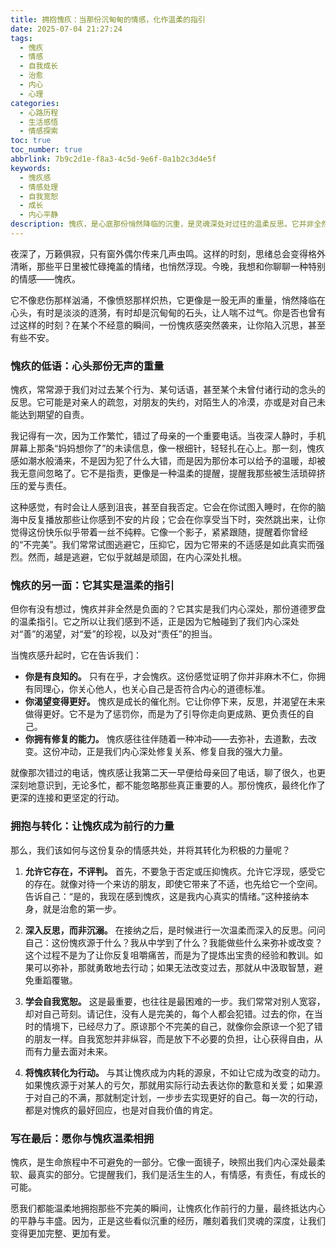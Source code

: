 ```yaml
---
title: 拥抱愧疚：当那份沉甸甸的情感，化作温柔的指引
date: 2025-07-04 21:27:24
tags:
  - 愧疚
  - 情感
  - 自我成长
  - 治愈
  - 内心
  - 心理
categories:
  - 心路历程
  - 生活感悟
  - 情感探索
toc: true
toc_number: true
abbrlink: 7b9c2d1e-f8a3-4c5d-9e6f-0a1b2c3d4e5f
keywords:
  - 愧疚感
  - 情感处理
  - 自我宽恕
  - 成长
  - 内心平静
description: 愧疚，是心底那份悄然降临的沉重，是灵魂深处对过往的温柔反思。它并非全然的负面，而是我们内心深处道德罗盘的指引。这篇文章将带你深入探索愧疚的本质，理解它的重量，并学会如何将其转化为自我成长的力量，最终抵达内心的平静与丰盛。
---
```


夜深了，万籁俱寂，只有窗外偶尔传来几声虫鸣。这样的时刻，思绪总会变得格外清晰，那些平日里被忙碌掩盖的情绪，也悄然浮现。今晚，我想和你聊聊一种特别的情感——愧疚。

它不像悲伤那样汹涌，不像愤怒那样炽热，它更像是一股无声的重量，悄然降临在心头，有时是淡淡的涟漪，有时却是沉甸甸的石头，让人喘不过气。你是否也曾有过这样的时刻？在某个不经意的瞬间，一份愧疚感突然袭来，让你陷入沉思，甚至有些不安。

### 愧疚的低语：心头那份无声的重量

愧疚，常常源于我们对过去某个行为、某句话语，甚至某个未曾付诸行动的念头的反思。它可能是对亲人的疏忽，对朋友的失约，对陌生人的冷漠，亦或是对自己未能达到期望的自责。

我记得有一次，因为工作繁忙，错过了母亲的一个重要电话。当夜深人静时，手机屏幕上那条“妈妈想你了”的未读信息，像一根细针，轻轻扎在心上。那一刻，愧疚感如潮水般涌来，不是因为犯了什么大错，而是因为那份本可以给予的温暖，却被我无意间忽略了。它不是指责，更像是一种温柔的提醒，提醒我那些被生活琐碎挤压的爱与责任。

这种感觉，有时会让人感到沮丧，甚至自我否定。它会在你试图入睡时，在你的脑海中反复播放那些让你感到不安的片段；它会在你享受当下时，突然跳出来，让你觉得这份快乐似乎带着一丝不纯粹。它像一个影子，紧紧跟随，提醒着你曾经的“不完美”。我们常常试图逃避它，压抑它，因为它带来的不适感是如此真实而强烈。然而，越是逃避，它似乎就越是顽固，在内心深处扎根。

### 愧疚的另一面：它其实是温柔的指引

但你有没有想过，愧疚并非全然是负面的？它其实是我们内心深处，那份道德罗盘的温柔指引。它之所以让我们感到不适，正是因为它触碰到了我们内心深处对“善”的渴望，对“爱”的珍视，以及对“责任”的担当。

当愧疚感升起时，它在告诉我们：
*   **你是有良知的。** 只有在乎，才会愧疚。这份感觉证明了你并非麻木不仁，你拥有同理心，你关心他人，也关心自己是否符合内心的道德标准。
*   **你渴望变得更好。** 愧疚是成长的催化剂。它让你停下来，反思，并渴望在未来做得更好。它不是为了惩罚你，而是为了引导你走向更成熟、更负责任的自己。
*   **你拥有修复的能力。** 愧疚感往往伴随着一种冲动——去弥补，去道歉，去改变。这份冲动，正是我们内心深处修复关系、修复自我的强大力量。

就像那次错过的电话，愧疚感让我第二天一早便给母亲回了电话，聊了很久，也更深刻地意识到，无论多忙，都不能忽略那些真正重要的人。那份愧疚，最终化作了更深的连接和更坚定的行动。

### 拥抱与转化：让愧疚成为前行的力量

那么，我们该如何与这份复杂的情感共处，并将其转化为积极的力量呢？

1.  **允许它存在，不评判。**
    首先，不要急于否定或压抑愧疚。允许它浮现，感受它的存在。就像对待一个来访的朋友，即使它带来了不适，也先给它一个空间。告诉自己：“是的，我现在感到愧疚，这是我内心真实的情绪。”这种接纳本身，就是治愈的第一步。

2.  **深入反思，而非沉溺。**
    在接纳之后，是时候进行一次温柔而深入的反思。问问自己：这份愧疚源于什么？我从中学到了什么？我能做些什么来弥补或改变？这个过程不是为了让你反复咀嚼痛苦，而是为了提炼出宝贵的经验和教训。如果可以弥补，那就勇敢地去行动；如果无法改变过去，那就从中汲取智慧，避免重蹈覆辙。

3.  **学会自我宽恕。**
    这是最重要，也往往是最困难的一步。我们常常对别人宽容，却对自己苛刻。请记住，没有人是完美的，每个人都会犯错。过去的你，在当时的情境下，已经尽力了。原谅那个不完美的自己，就像你会原谅一个犯了错的朋友一样。自我宽恕并非纵容，而是放下不必要的负担，让心获得自由，从而有力量去面对未来。

4.  **将愧疚转化为行动。**
    与其让愧疚成为内耗的源泉，不如让它成为改变的动力。如果愧疚源于对某人的亏欠，那就用实际行动去表达你的歉意和关爱；如果源于对自己的不满，那就制定计划，一步步去实现更好的自己。每一次的行动，都是对愧疚的最好回应，也是对自我价值的肯定。

### 写在最后：愿你与愧疚温柔相拥

愧疚，是生命旅程中不可避免的一部分。它像一面镜子，映照出我们内心深处最柔软、最真实的部分。它提醒我们，我们是活生生的人，有情感，有责任，有成长的可能。

愿我们都能温柔地拥抱那些不完美的瞬间，让愧疚化作前行的力量，最终抵达内心的平静与丰盛。因为，正是这些看似沉重的经历，雕刻着我们灵魂的深度，让我们变得更加完整、更加有爱。
